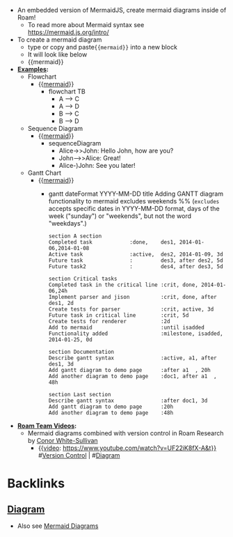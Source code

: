 - An embedded version of MermaidJS, create mermaid diagrams inside of Roam!
    - To read more about Mermaid syntax see https://mermaid.js.org/intro/
- To create a mermaid diagram
    - type or copy and paste`{{mermaid}}` into a new block
    - It will look like below
    - {{mermaid}}
- **[Examples](<Examples.md>):**
    - Flowchart
        - {{[mermaid](<mermaid.md>)}}
            - flowchart TB
                - A --> C
                - A --> D
                - B --> C
                - B --> D
    - Sequence Diagram
        - {{[mermaid](<mermaid.md>)}}
            - sequenceDiagram
                - Alice->>John: Hello John, how are you?
                - John-->>Alice: Great!
                - Alice-)John: See you later!
    - Gantt Chart
        - {{[mermaid](<mermaid.md>)}}
            - gantt
                  dateFormat  YYYY-MM-DD
                  title       Adding GANTT diagram functionality to mermaid
                  excludes    weekends
                  %% (`excludes` accepts specific dates in YYYY-MM-DD format, days of the week ("sunday") or "weekends", but not the word "weekdays".)
              
                  section A section
                  Completed task            :done,    des1, 2014-01-06,2014-01-08
                  Active task               :active,  des2, 2014-01-09, 3d
                  Future task               :         des3, after des2, 5d
                  Future task2              :         des4, after des3, 5d
              
                  section Critical tasks
                  Completed task in the critical line :crit, done, 2014-01-06,24h
                  Implement parser and jison          :crit, done, after des1, 2d
                  Create tests for parser             :crit, active, 3d
                  Future task in critical line        :crit, 5d
                  Create tests for renderer           :2d
                  Add to mermaid                      :until isadded
                  Functionality added                 :milestone, isadded, 2014-01-25, 0d
              
                  section Documentation
                  Describe gantt syntax               :active, a1, after des1, 3d
                  Add gantt diagram to demo page      :after a1  , 20h
                  Add another diagram to demo page    :doc1, after a1  , 48h
              
                  section Last section
                  Describe gantt syntax               :after doc1, 3d
                  Add gantt diagram to demo page      :20h
                  Add another diagram to demo page    :48h
- **[Roam Team Videos](<Roam Team Videos.md>):**
    - Mermaid diagrams combined with version control in Roam Research by [Conor White-Sullivan](<Conor White-Sullivan.md>)
        - {{[video](<video.md>): https://www.youtube.com/watch?v=UF22iK8fX-A&t}}
          #[Version Control](<Version Control.md>) | #[Diagram](<Diagram.md>)

# Backlinks
## [Diagram](<Diagram.md>)
- Also see [Mermaid Diagrams](<Mermaid Diagrams.md>)

